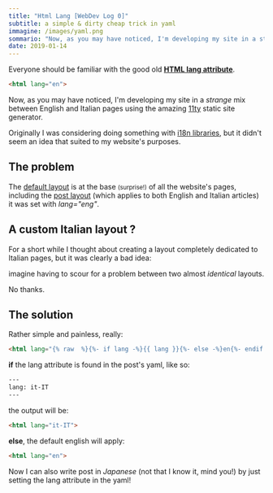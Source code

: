 ```yaml
---
title: "Html Lang [WebDev Log 0]" 
subtitle: a simple & dirty cheap trick in yaml
immagine: /images/yaml.png
sommario: "Now, as you may have noticed, I'm developing my site in a strange mix between Italian and English pages..."
date: 2019-01-14
---
```


Everyone should be familiar with the good old [**HTML lang attribute**](https://developer.mozilla.org/en-US/docs/Web/HTML/Global_attributes/lang).

```html
<html lang="en">
```

Now, as you may have noticed, I'm developing my site in a _strange_ mix between English and Italian pages using the amazing [11ty](https://www.11ty.io/) static site generator.

Originally I was considering doing something with [i18n libraries](https://www.npmjs.com/package/messageformat), but it didn't seem an idea that suited to my website's purposes.

## The problem

The [default layout](https://github.com/andreacorinti/andreacorinti.com/blob/master/src/site/_includes/layouts/base.njk) is at the base <small>(surprise!)</small> of all the website's pages, including the [post layout](https://github.com/andreacorinti/andreacorinti.com/blob/master/src/site/_includes/layouts/post.md) (which applies to both English and Italian articles) it was set with _lang="eng"_.

## A custom Italian layout ?

For a short while I thought about creating a layout completely dedicated to Italian pages, but it was clearly a bad idea: 

imagine having to scour for a problem between two almost _identical_ layouts. 

No thanks.

## The solution

Rather simple and painless, really:

```html
<html lang="{% raw  %}{%- if lang -%}{{ lang }}{%- else -%}en{%- endif -%}{% endraw %}">
```

**if** the lang attribute is found in the post's yaml, like so:

```html
---
lang: it-IT
---
```

the output will be:

```html
<html lang="it-IT">
```

**else**, the default english will apply:

```html
<html lang="en">
```

Now I can also write post in _Japanese_ (not that I know it, mind you!) by just setting the lang attribute in the yaml!